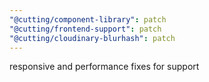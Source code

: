 ```yaml
---
"@cutting/component-library": patch
"@cutting/frontend-support": patch
"@cutting/cloudinary-blurhash": patch
---
```


responsive and performance fixes for support
